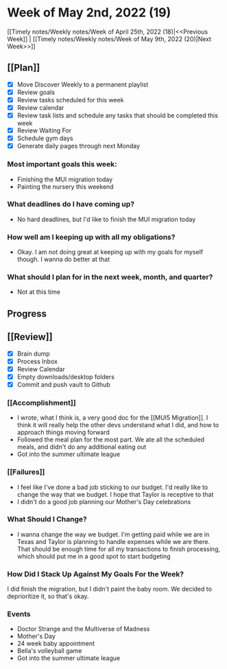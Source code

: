 # Week of May 2nd, 2022 (19)

[[Timely notes/Weekly notes/Week of April 25th, 2022 (18)|<<Previous Week]] | [[Timely notes/Weekly notes/Week of May 9th, 2022 (20)|Next Week>>]]

## [[Plan]]

- [x] Move Discover Weekly to a permanent playlist
- [x] Review goals
- [x] Review tasks scheduled for this week
- [x] Review calendar
- [x] Review task lists and schedule any tasks that should be completed this week
- [x] Review Waiting For
- [x] Schedule gym days
- [x] Generate daily pages through next Monday

### Most important goals this week:

- Finishing the MUI migration today
- Painting the nursery this weekend

### What deadlines do I have coming up?

- No hard deadlines, but I'd like to finish the MUI migration today

### How well am I keeping up with all my obligations?

- Okay. I am not doing great at keeping up with my goals for myself though. I wanna do better at that

### What should I plan for in the next week, month, and quarter?

- Not at this time

## Progress

## [[Review]]

- [x] Brain dump
- [x] Process Inbox
- [x] Review Calendar
- [x] Empty downloads/desktop folders
- [x] Commit and push vault to Github

### [[Accomplishment]]

- I wrote, what I think is, a very good doc for the [[MUI5 Migration]]. I think it will really help the other devs understand what I did, and how to approach things moving forward
- Followed the meal plan for the most part. We ate all the scheduled meals, and didn't do any additional eating out
- Got into the summer ultimate league

### [[Failures]]

- I feel like I've done a bad job sticking to our budget. I'd really like to change the way that we budget. I hope that Taylor is receptive to that
- I didn't do a good job planning our Mother's Day celebrations

### What Should I Change?

- I wanna change the way we budget. I'm getting paid while we are in Texas and Taylor is planning to handle expenses while we are there. That should be enough time for all my transactions to finish processing, which should put me in a good spot to start budgeting

### How Did I Stack Up Against My Goals For the Week?

I did finish the migration, but I didn't paint the baby room. We decided to deprioritize it, so that's okay.

### Events

- Doctor Strange and the Multiverse of Madness
- Mother's Day
- 24 week baby appointment
- Bella's volleyball game
- Got into the summer ultimate league